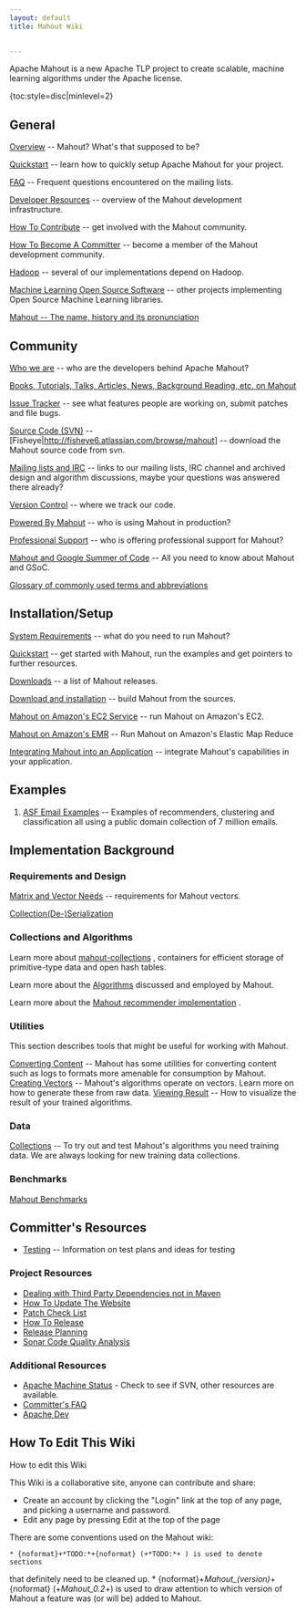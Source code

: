 ```yaml
---
layout: default
title: Mahout Wiki

    
---
```

Apache Mahout is a new Apache TLP project to create scalable, machine
learning algorithms under the Apache license. 

{toc:style=disc|minlevel=2}

<a name="MahoutWiki-General"></a>
## General
[Overview](overview.html)
 -- Mahout? What's that supposed to be?

[Quickstart](quickstart.html)
 -- learn how to quickly setup Apache Mahout for your project.

[FAQ](faq.html)
 -- Frequent questions encountered on the mailing lists.

[Developer Resources](documentation/developer/developer-resources.html)
 -- overview of the Mahout development infrastructure.

[How To Contribute](/about/how-to-contribute.html)
 -- get involved with the Mahout community.

[How To Become A Committer](/documentation/developers/how-to-become-a-committer.html)
 -- become a member of the Mahout development community.

[Hadoop](http://hadoop.apache.org)
 -- several of our implementations depend on Hadoop.

[Machine Learning Open Source Software](http://mloss.org/software/)
 -- other projects implementing Open Source Machine Learning libraries.

[Mahout -- The name, history and its pronunciation](mahoutname.html)

<a name="MahoutWiki-Community"></a>
## Community

[Who we are](/community/who-we-are.html)
 -- who are the developers behind Apache Mahout?

[Books, Tutorials, Talks, Articles, News, Background Reading, etc. on Mahout](books-tutorials-and-talks.html)

[Issue Tracker](/documentation/developers/issue-tracker.html)
 -- see what features people are working on, submit patches and file bugs.

[Source Code (SVN)](https://svn.apache.org/repos/asf/mahout/)
 -- [Fisheye|http://fisheye6.atlassian.com/browse/mahout]
 -- download the Mahout source code from svn.

[Mailing lists and IRC](/community/mailing-lists.html)
 -- links to our mailing lists, IRC channel and archived design and
algorithm discussions, maybe your questions was answered there already?

[Version Control](/documentation/developers/version-control.html)
 -- where we track our code.

[Powered By Mahout](powered-by-mahout.html)
 -- who is using Mahout in production?

[Professional Support](professional-support.html)
 -- who is offering professional support for Mahout?

[Mahout and Google Summer of Code](/documentation/developers/gsoc.html)
  -- All you need to know about Mahout and GSoC.


[Glossary of commonly used terms and abbreviations](glossary.html)

<a name="MahoutWiki-Installation/Setup"></a>
## Installation/Setup

[System Requirements](system-requirements.html)
 -- what do you need to run Mahout?

[Quickstart](quickstart.html)
 -- get started with Mahout, run the examples and get pointers to further
resources.

[Downloads](/download/downloads.html)
 -- a list of Mahout releases.

[Download and installation](/documentation/developers/buildingmahout.html)
 -- build Mahout from the sources.

[Mahout on Amazon's EC2 Service](mahout-on-amazon-ec2.html)
 -- run Mahout on Amazon's EC2.

[Mahout on Amazon's EMR](mahout-on-elastic-mapreduce.html)
 -- Run Mahout on Amazon's Elastic Map Reduce

[Integrating Mahout into an Application](mahoutintegration.html)
 -- integrate Mahout's capabilities in your application.

<a name="MahoutWiki-Examples"></a>
## Examples

1. [ASF Email Examples](asfemail.html)
 -- Examples of recommenders, clustering and classification all using a
public domain collection of 7 million emails.

<a name="MahoutWiki-ImplementationBackground"></a>
## Implementation Background

<a name="MahoutWiki-RequirementsandDesign"></a>
### Requirements and Design

[Matrix and Vector Needs](matrix-and-vector-needs.html)
 -- requirements for Mahout vectors.

[Collection(De-)Serialization](collection(de-)serialization.html)

<a name="MahoutWiki-CollectionsandAlgorithms"></a>
### Collections and Algorithms

Learn more about [mahout-collections](mahout-collections.html)
, containers for efficient storage of primitive-type data and open hash
tables.

Learn more about the [Algorithms](algorithms.html)
 discussed and employed by Mahout.

Learn more about the [Mahout recommender implementation](recommender-documentation.html)
.

<a name="MahoutWiki-Utilities"></a>
### Utilities

This section describes tools that might be useful for working with Mahout.

[Converting Content](converting-content.html)
 -- Mahout has some utilities for converting content such as logs to
formats more amenable for consumption by Mahout.
[Creating Vectors](creating-vectors.html)
 -- Mahout's algorithms operate on vectors. Learn more on how to generate
these from raw data.
[Viewing Result](viewing-result.html)
 -- How to visualize the result of your trained algorithms.

<a name="MahoutWiki-Data"></a>
### Data

[Collections](collections.html)
 -- To try out and test Mahout's algorithms you need training data. We are
always looking for new training data collections.

<a name="MahoutWiki-Benchmarks"></a>
### Benchmarks

[Mahout Benchmarks](mahout-benchmarks.html)

<a name="MahoutWiki-Committer'sResources"></a>
## Committer's Resources

* [Testing](testing.html)
 -- Information on test plans and ideas for testing

<a name="MahoutWiki-ProjectResources"></a>
### Project Resources

* [Dealing with Third Party Dependencies not in Maven](/documentation/developers/thirdparty-dependencies.html)
* [How To Update The Website](/documentation/developers/how-to-update-the-website.html)
* [Patch Check List](/documentation/developers/patch-check-list.html)
* [How To Release](http://cwiki.apache.org/confluence/display/MAHOUT/How+to+release)
* [Release Planning](release-planning.html)
* [Sonar Code Quality Analysis](https://analysis.apache.org/dashboard/index/63921)

<a name="MahoutWiki-AdditionalResources"></a>
### Additional Resources

* [Apache Machine Status](http://monitoring.apache.org/status/)
 \- Check to see if SVN, other resources are available.
* [Committer's FAQ](http://www.apache.org/dev/committers.html)
* [Apache Dev](http://www.apache.org/dev/)


<a name="MahoutWiki-HowToEditThisWiki"></a>
## How To Edit This Wiki

How to edit this Wiki

This Wiki is a collaborative site, anyone can contribute and share:

* Create an account by clicking the "Login" link at the top of any page,
and picking a username and password.
* Edit any page by pressing Edit at the top of the page

There are some conventions used on the Mahout wiki:

    * {noformat}+*TODO:*+{noformat} (+*TODO:*+ ) is used to denote sections
that definitely need to be cleaned up.
    * {noformat}+*Mahout_(version)*+{noformat} (+*Mahout_0.2*+) is used to
draw attention to which version of Mahout a feature was (or will be) added
to Mahout.

